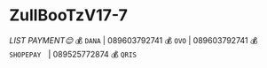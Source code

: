 # ZullBooTzV17-7
*LIST PAYMENT😊*      💰  ```DANA```             | 089603792741      💰  ```OVO```               | 089603792741      💰  ```SHOPEPAY```ㅤ| 089525772874       💰 ```QRIS```
